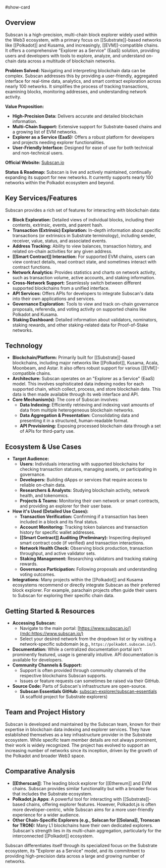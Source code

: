 #show-card

## Overview

Subscan is a high-precision, multi-chain block explorer widely used within the Web3 ecosystem, with a primary focus on [[Substrate]]-based networks like [[Polkadot]] and Kusama, and increasingly, [[EVM]]-compatible chains. It offers a comprehensive "Explorer as a Service" (EaaS) solution, providing users and developers with tools to explore, analyze, and understand on-chain data across a multitude of blockchain networks.

**Problem Solved:** Navigating and interpreting blockchain data can be complex. Subscan addresses this by providing a user-friendly, aggregated interface for real-time data, analytics, and smart contract exploration across nearly 100 networks. It simplifies the process of tracking transactions, examining blocks, monitoring addresses, and understanding network activity.

**Value Proposition:**

- **High-Precision Data:** Delivers accurate and detailed blockchain information.
- **Multi-Chain Support:** Extensive support for Substrate-based chains and a growing list of EVM networks.
- **Explorer as a Service (EaaS):** Offers a robust platform for developers and projects needing explorer functionalities.
- **User-Friendly Interface:** Designed for ease of use for both technical and non-technical users.

**Official Website:** [Subscan.io](mdc:https://www.subscan.io/)

**Status & Roadmap:** Subscan is live and actively maintained, continually expanding its support for new networks. It currently supports nearly 100 networks within the Polkadot ecosystem and beyond.

## Key Services/Features

Subscan provides a rich set of features for interacting with blockchain data:

- **Block Exploration:** Detailed views of individual blocks, including their contents, extrinsic, events, and parent hash.
- **Transaction (Extrinsic) Exploration:** In-depth information about specific transactions (or extrinsics in Substrate terminology), including sender, receiver, value, status, and associated events.
- **Address Tracking:** Ability to view balances, transaction history, and related on-chain activities for any given address.
- **[[Smart Contract]] Interaction:** For supported EVM chains, users can view contract details, read contract state, and sometimes interact with contract functions.
- **Network Analytics:** Provides statistics and charts on network activity, such as transaction volume, active accounts, and staking information.
- **Cross-Network Support:** Seamlessly switch between different supported blockchains from a unified interface.
- **API Services:** Offers APIs for developers to integrate Subscan's data into their own applications and services.
- **Governance Exploration:** Tools to view and track on-chain governance proposals, referenda, and voting activity on supported chains like Polkadot and Kusama.
- **Staking Dashboard:** Detailed information about validators, nominators, staking rewards, and other staking-related data for Proof-of-Stake networks.

## Technology

- **Blockchain/Platform:** Primarily built for [[Substrate]]-based blockchains, including major networks like [[Polkadot]], Kusama, Acala, Moonbeam, and Astar. It also offers robust support for various [[EVM]]-compatible chains.
- **Architecture:** Subscan operates on an "Explorer as a Service" (EaaS) model. This involves sophisticated data indexing nodes for each supported chain, which collect, process, and store blockchain data. This data is then made available through its web interface and API.
- **Core Mechanism(s):** The core of Subscan involves:
  - **Data Indexing:** Efficiently retrieving and indexing vast amounts of data from multiple heterogeneous blockchain networks.
  - **Data Aggregation & Presentation:** Consolidating data and presenting it in a structured, human-readable format.
  - **API Provisioning:** Exposing processed blockchain data through a set of APIs for third-party use.

## Ecosystem & Use Cases

- **Target Audience:**
  - **Users:** Individuals interacting with supported blockchains for checking transaction statuses, managing assets, or participating in governance.
  - **Developers:** Building dApps or services that require access to reliable on-chain data.
  - **Researchers & Analysts:** Studying blockchain activity, network health, and tokenomics.
  - **Projects & Teams:** Monitoring their own network or smart contracts, and providing an explorer for their user base.
- **How it's Used (Detailed Use Cases):**
  - **Transaction Verification:** Confirming if a transaction has been included in a block and its final status.
  - **Account Monitoring:** Tracking token balances and transaction history for specific wallet addresses.
  - **[[Smart Contract]] Auditing (Preliminary):** Inspecting deployed smart contract code (if verified) and transaction interactions.
  - **Network Health Check:** Observing block production, transaction throughput, and active validator sets.
  - **Staking Management:** Researching validators and tracking staking rewards.
  - **Governance Participation:** Following proposals and understanding voting outcomes.
- **Integrations:** Many projects within the [[Polkadot]] and Kusama ecosystems recommend or directly integrate Subscan as their preferred block explorer. For example, parachain projects often guide their users to Subscan for exploring their specific chain data.

## Getting Started & Resources

- **Accessing Subscan:**
  - Navigate to the main portal: [https://www.subscan.io/](mdc:https://www.subscan.io/)
  - Select your desired network from the dropdown list or by visiting a network-specific subdomain (e.g., `https://polkadot.subscan.io/`).
- **Documentation:** While a centralized documentation portal isn't prominently featured, usage is generally intuitive. API documentation is available for developers.
- **Community Channels & Support:**
  - Support is often provided through community channels of the respective blockchains Subscan supports.
  - Issues or feature requests can sometimes be raised via their GitHub.
- **Source Code:** Parts of Subscan's infrastructure are open-source.
  - **Subscan Essentials GitHub:** [subscan-explorer/subscan-essentials](mdc:https://github.com/subscan-explorer/subscan-essentials) (A scaffold project for Substrate explorers)

## Team and Project History

Subscan is developed and maintained by the Subscan team, known for their expertise in blockchain data indexing and explorer services. They have established themselves as a key infrastructure provider in the Substrate ecosystem. While specific team member details are not always prominent, their work is widely recognized. The project has evolved to support an increasing number of networks since its inception, driven by the growth of the Polkadot and broader Web3 space.

## Comparative Analysis

- **[[Etherscan]]**: The leading block explorer for [[Ethereum]] and EVM chains. Subscan provides similar functionality but with a broader focus that includes the Substrate ecosystem.
- **Polkadot.js Apps**: A powerful tool for interacting with [[Substrate]]-based chains, offering explorer features. However, Polkadot.js is often more developer-centric, while Subscan aims for a more user-friendly experience for a wider audience.
- **Other Chain-Specific Explorers (e.g., Solscan for [[Solana]], Tronscan for TRON):** Many L1 blockchains have their own dedicated explorers. Subscan's strength lies in its multi-chain aggregation, particularly for the interconnected [[Polkadot]] ecosystem.

Subscan differentiates itself through its specialized focus on the Substrate ecosystem, its "Explorer as a Service" model, and its commitment to providing high-precision data across a large and growing number of networks.